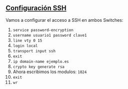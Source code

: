 ## [Configuración SSH](README.md)

Vamos a configurar el acceso a SSH en ambos Switches:
1. `service password-encryption`
2. `username usuario1 password clave1`
3. `line vty 0 15`
4. `login local`
5. `transport input ssh`
6. `exit`
7. `ip domain-name ejemplo.es`
8. `crypto key generate rsa`
9. Ahora escribimos los modulos: `1024`
10. `exit`
11. `wr`

